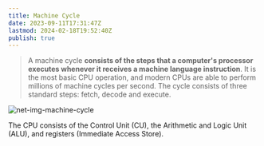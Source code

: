 ```yaml
---
title: Machine Cycle
date: 2023-09-11T17:31:47Z
lastmod: 2024-02-18T19:52:40Z
publish: true
---
```


> A machine cycle **consists of the steps that a computer's processor executes whenever it receives a machine language instruction**. It is the most basic CPU operation, and modern CPUs are able to perform millions of machine cycles per second. The cycle consists of three standard steps: fetch, decode and execute.

​![net-img-machine-cycle](Machine%20Cycle.png "The Machine Cycle")​

The CPU consists of the Control Unit (CU), the Arithmetic and Logic Unit (ALU), and registers (Immediate Access Store).
